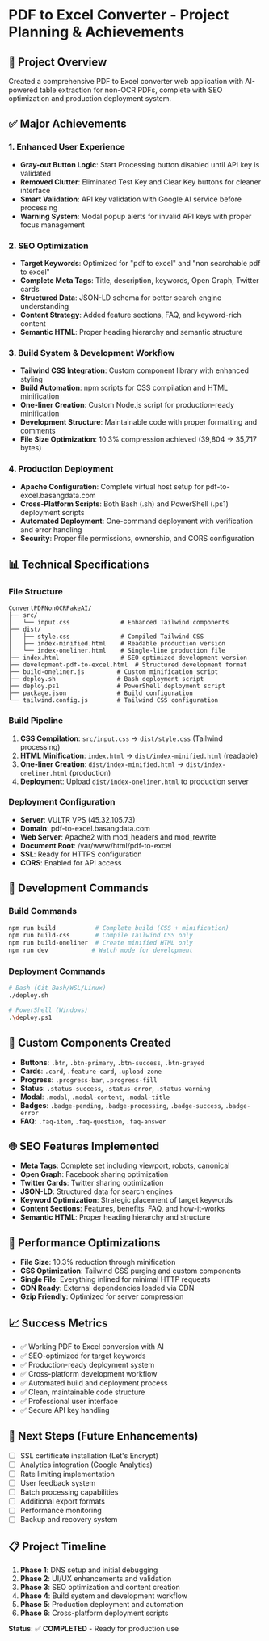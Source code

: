 # PDF to Excel Converter - Project Planning & Achievements

## 🎯 Project Overview
Created a comprehensive PDF to Excel converter web application with AI-powered table extraction for non-OCR PDFs, complete with SEO optimization and production deployment system.

## ✅ Major Achievements

### 1. Enhanced User Experience
- **Gray-out Button Logic**: Start Processing button disabled until API key is validated
- **Removed Clutter**: Eliminated Test Key and Clear Key buttons for cleaner interface
- **Smart Validation**: API key validation with Google AI service before processing
- **Warning System**: Modal popup alerts for invalid API keys with proper focus management

### 2. SEO Optimization
- **Target Keywords**: Optimized for "pdf to excel" and "non searchable pdf to excel"
- **Complete Meta Tags**: Title, description, keywords, Open Graph, Twitter cards
- **Structured Data**: JSON-LD schema for better search engine understanding
- **Content Strategy**: Added feature sections, FAQ, and keyword-rich content
- **Semantic HTML**: Proper heading hierarchy and semantic structure

### 3. Build System & Development Workflow
- **Tailwind CSS Integration**: Custom component library with enhanced styling
- **Build Automation**: npm scripts for CSS compilation and HTML minification
- **One-liner Creation**: Custom Node.js script for production-ready minification
- **Development Structure**: Maintainable code with proper formatting and comments
- **File Size Optimization**: 10.3% compression achieved (39,804 → 35,717 bytes)

### 4. Production Deployment
- **Apache Configuration**: Complete virtual host setup for pdf-to-excel.basangdata.com
- **Cross-Platform Scripts**: Both Bash (.sh) and PowerShell (.ps1) deployment scripts
- **Automated Deployment**: One-command deployment with verification and error handling
- **Security**: Proper file permissions, ownership, and CORS configuration

## 📊 Technical Specifications

### File Structure
```
ConvertPDFNonOCRPakeAI/
├── src/
│   └── input.css              # Enhanced Tailwind components
├── dist/
│   ├── style.css              # Compiled Tailwind CSS
│   ├── index-minified.html    # Readable production version
│   └── index-oneliner.html    # Single-line production file
├── index.html                 # SEO-optimized development version
├── development-pdf-to-excel.html  # Structured development format
├── build-oneliner.js         # Custom minification script
├── deploy.sh                 # Bash deployment script
├── deploy.ps1                # PowerShell deployment script
├── package.json              # Build configuration
└── tailwind.config.js        # Tailwind CSS configuration
```

### Build Pipeline
1. **CSS Compilation**: `src/input.css` → `dist/style.css` (Tailwind processing)
2. **HTML Minification**: `index.html` → `dist/index-minified.html` (readable)
3. **One-liner Creation**: `dist/index-minified.html` → `dist/index-oneliner.html` (production)
4. **Deployment**: Upload `dist/index-oneliner.html` to production server

### Deployment Configuration
- **Server**: VULTR VPS (45.32.105.73)
- **Domain**: pdf-to-excel.basangdata.com
- **Web Server**: Apache2 with mod_headers and mod_rewrite
- **Document Root**: /var/www/html/pdf-to-excel
- **SSL**: Ready for HTTPS configuration
- **CORS**: Enabled for API access

## 🔧 Development Commands

### Build Commands
```bash
npm run build           # Complete build (CSS + minification)
npm run build-css       # Compile Tailwind CSS only
npm run build-oneliner  # Create minified HTML only
npm run dev            # Watch mode for development
```

### Deployment Commands
```bash
# Bash (Git Bash/WSL/Linux)
./deploy.sh

# PowerShell (Windows)
.\deploy.ps1
```

## 🎨 Custom Components Created
- **Buttons**: `.btn`, `.btn-primary`, `.btn-success`, `.btn-grayed`
- **Cards**: `.card`, `.feature-card`, `.upload-zone`
- **Progress**: `.progress-bar`, `.progress-fill`
- **Status**: `.status-success`, `.status-error`, `.status-warning`
- **Modal**: `.modal`, `.modal-content`, `.modal-title`
- **Badges**: `.badge-pending`, `.badge-processing`, `.badge-success`, `.badge-error`
- **FAQ**: `.faq-item`, `.faq-question`, `.faq-answer`

## 🌐 SEO Features Implemented
- **Meta Tags**: Complete set including viewport, robots, canonical
- **Open Graph**: Facebook sharing optimization
- **Twitter Cards**: Twitter sharing optimization
- **JSON-LD**: Structured data for search engines
- **Keyword Optimization**: Strategic placement of target keywords
- **Content Sections**: Features, benefits, FAQ, and how-it-works
- **Semantic HTML**: Proper heading hierarchy and structure

## 🚀 Performance Optimizations
- **File Size**: 10.3% reduction through minification
- **CSS Optimization**: Tailwind CSS purging and custom components
- **Single File**: Everything inlined for minimal HTTP requests
- **CDN Ready**: External dependencies loaded via CDN
- **Gzip Friendly**: Optimized for server compression

## 📈 Success Metrics
- ✅ Working PDF to Excel conversion with AI
- ✅ SEO-optimized for target keywords
- ✅ Production-ready deployment system
- ✅ Cross-platform development workflow
- ✅ Automated build and deployment process
- ✅ Clean, maintainable code structure
- ✅ Professional user interface
- ✅ Secure API key handling

## 🔄 Next Steps (Future Enhancements)
- [ ] SSL certificate installation (Let's Encrypt)
- [ ] Analytics integration (Google Analytics)
- [ ] Rate limiting implementation
- [ ] User feedback system
- [ ] Batch processing capabilities
- [ ] Additional export formats
- [ ] Performance monitoring
- [ ] Backup and recovery system

## 📋 Project Timeline
1. **Phase 1**: DNS setup and initial debugging
2. **Phase 2**: UI/UX enhancements and validation
3. **Phase 3**: SEO optimization and content creation
4. **Phase 4**: Build system and development workflow
5. **Phase 5**: Production deployment and automation
6. **Phase 6**: Cross-platform deployment scripts

**Status**: ✅ **COMPLETED** - Ready for production use